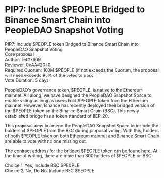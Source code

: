 # PIP7: Include $PEOPLE Bridged to Binance Smart Chain into PeopleDAO Snapshot Voting

PIP7: Include $PEOPLE token Bridged to Binance Smart Chain into PeopleDAO Snapshot Voting  
Core proposal  
Author: Tet#7609  
Reviewer: 0xAA#2040  
Required Quorum: 100M $PEOPLE (if not exceeds the Quorum, the proposal will need exceeds 90% of the votes to pass)  
Vote Duration: 5 days

PeopleDAO’s governance token, $PEOPLE, is native to the Ethereum mainnet. All along, we have designed the PeopleDAO Snapshot Space to enable voting as long as users hold $PEOPLE token from the Ethereum mainnet. However, Binance has recently deployed their bridged version of the $PEOPLE token on the Binance Smart Chain (BSC). This newly established bridge has a token standard of BEP-20.

This proposal aims to amend the PeopleDAO Snapshot Space to include the holders of $PEOPLE from the BSC during proposal voting. With this, holders of both $PEOPLE token on both Ethereum mainnet and Binance Smart Chain are able to vote with no one missing out.

The contract address for the bridged $PEOPLE token can be found [here](https://bscscan.com/token/0x2c44b726adf1963ca47af88b284c06f30380fc78). At the time of writing, there are more than 300 holders of $PEOPLE on BSC.

Choice 1. Yes, Include BSC $PEOPLE  
Choice 2. No, Do Not Include BSC $PEOPLE

